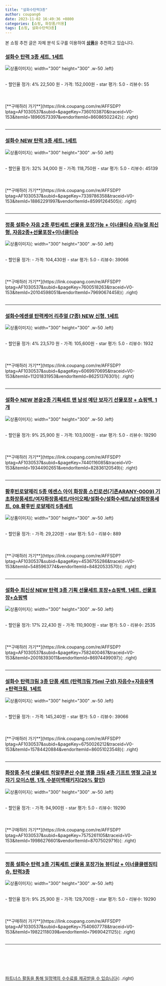 ```yaml
---
title: "설화수탄력3종"
author: coupang6
date: 2023-11-02 16:49:36 +0800
categories: [쇼핑, 화장품/미용]
tags: [쇼핑, 설화수탄력3종]
---
```


본 쇼핑 추천 글은 자체 분석 도구를 이용하여 [**상품**](https://link.coupang.com/a/bao1ui)을 추천하고 있습니다.

### [설화수 탄력 3종 세트, 1세트](https://link.coupang.com/re/AFFSDP?lptag=AF1030537&subid=&pageKey=7360103870&traceid=V0-153&itemId=18960573397&vendorItemId=86086502242)

![상품이미지](https://thumbnail7.coupangcdn.com/thumbnails/remote/230x230ex/image/retail/images/5299441220227741-0db641a5-6a98-49ab-9b1f-539a66e6aa78.jpg){: width="300" height="300" .w-50 .left}


<br>
- 할인율 정가: 4%  22,500   원
- 가격: 152,000원
- star 평가: 5.0
- 리뷰수: 55
<br>
<br>
<br>
<br>
[**구매하러 가기**](https://link.coupang.com/re/AFFSDP?lptag=AF1030537&subid=&pageKey=7360103870&traceid=V0-153&itemId=18960573397&vendorItemId=86086502242){: .right}
<br>
<br>

---

### [설화수 NEW 탄력 3종 세트, 1세트](https://link.coupang.com/re/AFFSDP?lptag=AF1030537&subid=&pageKey=7339786358&traceid=V0-153&itemId=18862291997&vendorItemId=85991264505)

![상품이미지](https://thumbnail6.coupangcdn.com/thumbnails/remote/230x230ex/image/vendor_inventory/541a/dc98d6dffb2e4ae7f640bbda22041eaba9a305e3766bc66d337dcdeaf554.jpg){: width="300" height="300" .w-50 .left}


<br>
- 할인율 정가: 32%  34,000   원
- 가격: 118,750원
- star 평가: 5.0
- 리뷰수: 45139
<br>
<br>
<br>
<br>
[**구매하러 가기**](https://link.coupang.com/re/AFFSDP?lptag=AF1030537&subid=&pageKey=7339786358&traceid=V0-153&itemId=18862291997&vendorItemId=85991264505){: .right}
<br>
<br>

---

### [정품 설화수 자음 2종 루틴세트 선물용 포장가능 + 이너클티슈 리뉴얼 최신형, 자음2종+선물포장+이너클티슈](https://link.coupang.com/re/AFFSDP?lptag=AF1030537&subid=&pageKey=7600518263&traceid=V0-153&itemId=20104598051&vendorItemId=79690674458)

![상품이미지](https://thumbnail6.coupangcdn.com/thumbnails/remote/230x230ex/image/vendor_inventory/9287/a00739d743302b15b893de888c58309594f58901101a3c2eb312ce10eb9b.jpg){: width="300" height="300" .w-50 .left}


<br>
- 할인율 정가: 
- 가격: 104,430원
- star 평가: 5.0
- 리뷰수: 39066
<br>
<br>
<br>
<br>
[**구매하러 가기**](https://link.coupang.com/re/AFFSDP?lptag=AF1030537&subid=&pageKey=7600518263&traceid=V0-153&itemId=20104598051&vendorItemId=79690674458){: .right}
<br>
<br>

---

### [설화수에센셜 탄력케어 리추얼 (7종) NEW 신형, 1세트](https://link.coupang.com/re/AFFSDP?lptag=AF1030537&subid=&pageKey=6069970695&traceid=V0-153&itemId=11201831953&vendorItemId=86251376301)

![상품이미지](https://thumbnail6.coupangcdn.com/thumbnails/remote/230x230ex/image/vendor_inventory/a531/58432a44cf6924c9b2ae92396427eb459d406fc1fd00a9518aec20931409.jpg){: width="300" height="300" .w-50 .left}


<br>
- 할인율 정가: 4%  23,570   원
- 가격: 105,600원
- star 평가: 5.0
- 리뷰수: 1932
<br>
<br>
<br>
<br>
[**구매하러 가기**](https://link.coupang.com/re/AFFSDP?lptag=AF1030537&subid=&pageKey=6069970695&traceid=V0-153&itemId=11201831953&vendorItemId=86251376301){: .right}
<br>
<br>

---

### [설화수 NEW 본윤2종 기획세트 맨 남성 예단 보자기 선물포장 + 쇼핑백, 1개](https://link.coupang.com/re/AFFSDP?lptag=AF1030537&subid=&pageKey=7440116085&traceid=V0-153&itemId=19344902651&vendorItemId=82836120549)

![상품이미지](https://thumbnail10.coupangcdn.com/thumbnails/remote/230x230ex/image/vendor_inventory/9b9a/9605835c74937082fbb11798e7959a87960abdef8afac8890f013545b4ed.jpg){: width="300" height="300" .w-50 .left}


<br>
- 할인율 정가: 9%  25,900   원
- 가격: 103,000원
- star 평가: 5.0
- 리뷰수: 19290
<br>
<br>
<br>
<br>
[**구매하러 가기**](https://link.coupang.com/re/AFFSDP?lptag=AF1030537&subid=&pageKey=7440116085&traceid=V0-153&itemId=19344902651&vendorItemId=82836120549){: .right}
<br>
<br>

---

### [황후빈로얄제리 5종 에센스 아이 화장품 스킨로션(기존ARANY-0009) 기초화장품세트/여자화장품세트/아이오페/설화수/설화수세트/남성화장품세트, 08.황후빈 로얄제리 5종세트](https://link.coupang.com/re/AFFSDP?lptag=AF1030537&subid=&pageKey=4536755286&traceid=V0-153&itemId=5485963774&vendorItemId=84820533570)

![상품이미지](https://thumbnail9.coupangcdn.com/thumbnails/remote/230x230ex/image/vendor_inventory/31a5/1a63e3f373b52aa53bba1e5a374ea9eb84b7df6c94b1266e76b91f982c52.jpg){: width="300" height="300" .w-50 .left}


<br>
- 할인율 정가: 
- 가격: 29,220원
- star 평가: 5.0
- 리뷰수: 889
<br>
<br>
<br>
<br>
[**구매하러 가기**](https://link.coupang.com/re/AFFSDP?lptag=AF1030537&subid=&pageKey=4536755286&traceid=V0-153&itemId=5485963774&vendorItemId=84820533570){: .right}
<br>
<br>

---

### [설화수 최신상 NEW 탄력 3종 기획 선물세트 포장+쇼핑백, 1세트, 선물포장+쇼핑백](https://link.coupang.com/re/AFFSDP?lptag=AF1030537&subid=&pageKey=7582400467&traceid=V0-153&itemId=20018393011&vendorItemId=86974499097)

![상품이미지](https://thumbnail7.coupangcdn.com/thumbnails/remote/230x230ex/image/vendor_inventory/ef1b/981c713f30742b45effeef32edf911a845cd22baafab6d37db26c4d8e7ea.jpg){: width="300" height="300" .w-50 .left}


<br>
- 할인율 정가: 17%  22,430   원
- 가격: 110,900원
- star 평가: 5.0
- 리뷰수: 2535
<br>
<br>
<br>
<br>
[**구매하러 가기**](https://link.coupang.com/re/AFFSDP?lptag=AF1030537&subid=&pageKey=7582400467&traceid=V0-153&itemId=20018393011&vendorItemId=86974499097){: .right}
<br>
<br>

---

### [설화수 탄력크림 3종 단품 세트 (탄력크림 75ml 구성) 자음수+자음유액+탄력크림, 1세트](https://link.coupang.com/re/AFFSDP?lptag=AF1030537&subid=&pageKey=6750026212&traceid=V0-153&itemId=15784420884&vendorItemId=86051023548)

![상품이미지](https://thumbnail7.coupangcdn.com/thumbnails/remote/230x230ex/image/vendor_inventory/5930/5460fdd20f5b1809e22a370c716e6c3d18cc572e075afae495f50dd0aff9.jpg){: width="300" height="300" .w-50 .left}


<br>
- 할인율 정가: 
- 가격: 145,240원
- star 평가: 5.0
- 리뷰수: 39066
<br>
<br>
<br>
<br>
[**구매하러 가기**](https://link.coupang.com/re/AFFSDP?lptag=AF1030537&subid=&pageKey=6750026212&traceid=V0-153&itemId=15784420884&vendorItemId=86051023548){: .right}
<br>
<br>

---

### [화장품 추석 선물세트 히알루론산 수분 앰플 크림 4종 기프트 명절 고급 보자기 모이스텐, 1개, 수분미백패키지(26% 할인)](https://link.coupang.com/re/AFFSDP?lptag=AF1030537&subid=&pageKey=7575261105&traceid=V0-153&itemId=19986276601&vendorItemId=87075029716)

![상품이미지](https://thumbnail6.coupangcdn.com/thumbnails/remote/230x230ex/image/vendor_inventory/f2db/58e38fa653cdb7f5cd3906f4abf872eee4138bf6dbbbd93a202bbc2ef951.jpg){: width="300" height="300" .w-50 .left}


<br>
- 할인율 정가: 
- 가격: 94,900원
- star 평가: 5.0
- 리뷰수: 19290
<br>
<br>
<br>
<br>
[**구매하러 가기**](https://link.coupang.com/re/AFFSDP?lptag=AF1030537&subid=&pageKey=7575261105&traceid=V0-153&itemId=19986276601&vendorItemId=87075029716){: .right}
<br>
<br>

---

### [정품 설화수 탄력 3종 기획세트 선물용 포장가능 뷰티샵 + 이너클클렌징티슈, 탄력3종](https://link.coupang.com/re/AFFSDP?lptag=AF1030537&subid=&pageKey=7540607778&traceid=V0-153&itemId=19822118039&vendorItemId=79690421125)

![상품이미지](https://thumbnail6.coupangcdn.com/thumbnails/remote/230x230ex/image/vendor_inventory/9a19/fcd001a5d27864b3615d96d18a5650393cd97a3ffe6151a3a6da73d56535.jpg){: width="300" height="300" .w-50 .left}


<br>
- 할인율 정가: 9%  25,900   원
- 가격: 129,700원
- star 평가: 5.0
- 리뷰수: 19290
<br>
<br>
<br>
<br>
[**구매하러 가기**](https://link.coupang.com/re/AFFSDP?lptag=AF1030537&subid=&pageKey=7540607778&traceid=V0-153&itemId=19822118039&vendorItemId=79690421125){: .right}
<br>
<br>

---
<br><br><br><br><br> [파트너스 활동을 통해 일정액의 수수료를 제공받을 수 있습니다](https://link.coupang.com/a/bao1ui){: .right}